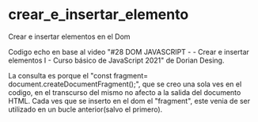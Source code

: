# crear_e_insertar_elemento
Crear e insertar elementos en el Dom

Codigo echo en base al video "#28 DOM JAVASCRIPT -  - Crear e insertar elementos I - Curso básico de JavaScript 2021"
de Dorian Desing.

La consulta es porque el "const fragment= document.createDocumentFragment();", que se creo una sola ves en el codigo, en el transcurso del mismo no afecto a la salida del documento HTML. Cada ves que se inserto en el dom el "fragment", este venia de ser utilizado en un bucle anterior(salvo el primero).

